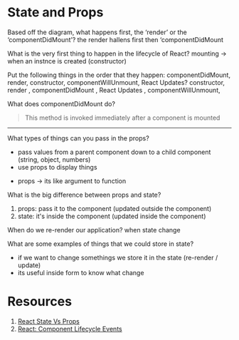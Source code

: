 
# State and Props


Based off the diagram, what happens first, the ‘render’ or the ‘componentDidMount’? 
the render hallens first then ‘componentDidMount

 What is the very first thing to happen in the lifecycle of React?
mounting -> when an instnce is created (constructor)


Put the following things in the order that they happen: componentDidMount, render, constructor, componentWillUnmount, React Updates?
constructor,  render , componentDidMount ,  React Updates , componentWillUnmount,


 What does componentDidMount do?
>This method is invoked immediately after a component is mounted


-----------------------------------------------------------------------------------------------------

What types of things can you pass in the props? 
- pass values from a parent component down to a child component (string, object, numbers)
- use props to display things 
* props -> its like argument to function 

 What is the big difference between props and state?
1. props: pass it to the component (updated outside the component) 
2. state: it's inside the component (updated inside the component)

 When do we re-render our application?
when state change 


 What are some examples of things that we could store in state?
- if we want to change somethings we store it in the state (re-render / update)
- its useful inside form to know what change 



# Resources 
1. [React State Vs Props](https://www.youtube.com/watch?v=IYvD9oBCuJI) 
2. [React: Component Lifecycle Events](https://medium.com/@joshuablankenshipnola/react-component-lifecycle-events-cb77e670a093) 
